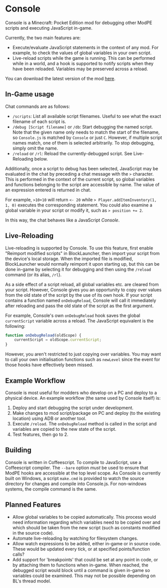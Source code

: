 # Console
Console is a Minecraft: Pocket Edition mod for debugging other ModPE scripts and executing JavaScript in-game.

Currently, the two main features are:

- Execute/evaluate JavaScript statements in the context of any mod. For example, to check the values of global variables in your own script.
- Live-reload scripts while the game is running. This can be performed while in a world, and a hook is supported to notify scripts when they have been reloaded. Variables may be preserved across a reload.

You can download the latest version of the mod [here](http://adf.ly/1gvvKQ).

## In-Game usage
Chat commands are as follows:

- `/scripts`: List all available script filenames. Useful to see what the exact filename of each script is.
- `/debug [Script filename]` or `/db`: Start debugging the named script. Note that the given name only needs to match the start of the filename, so `Console.js` is matched by `Console` or just `C`. However, if multiple script names match, one of them is selected arbitrarily. To stop debugging, simply omit the name.
- `/reload` or `/rl`: Reload the currently-debugged script. See Live-Reloading below.

Additionally, once a script to debug has been selected, JavaScript may be evaluated in the chat by preceding a chat message with the `>` character. This is performed in the context of the current script, so global variables and functions belonging to the script are accessible by name. The value of an expression entered is returned in chat.

For example, `>10+10` will return `<- 20` while `> Player.addItemInventory(1, 1, 0)` executes the corresponding statement. You could also examine a global variable in your script or modify it, such as `> position += 2`.

In this way, the chat behaves like a JavaScript *Console*.

## Live-Reloading
Live-reloading is supported by Console. To use this feature, first enable "Reimport modified scripts" in BlockLauncher, then import your script from the device's local storage. When the imported file is modified, BlockLauncher would normally reimport it upon starting up, but this can be done in-game by selecting it for debugging and then using the `/reload` command (or its alias, `/rl`).

As a side effect of a script reload, all global variables etc. are cleared from your script. However, Console gives you an opportunity to copy over values from the old state of the script by the use of its own hook. If your script contains a function named `onDebugReload`, Console will call it immediately after reloading and pass the old state of the script as the first argument.

For example, Console's own `onDebugReload` hook saves the global `currentScript` variable across a reload. The JavaScript equivalent is the following:

```javascript
function onDebugReload(oldScope) {
    currentScript = oldScope.currentScript;
}
```
However, you aren't restricted to just copying over variables. You may want to call your own initialisation functions such as `newLevel` since the event for those hooks have effectively been missed.

## Example Workflow
Console is most useful for modders who develop on a PC and deploy to a physical device. An example workflow (the same used by Console itself) is:

1. Deploy and start debugging the script under development.
2. Make changes to mod script/package on PC and deploy (to the existing location) using ADB or another tool.
3. Execute `/reload`. The `onDebugReload` method is called in the script and variables are copied to the new state of the script.
4. Test features, then go to 2.

## Building
Console is written in Coffeescript. To compile to JavaScript, use a Coffeescript compiler. The `--bare` option *must* be used to ensure that ModPE hooks are accessible at the top level scope. As Console is currently built on Windows, a script `make.cmd` is provided to watch the source directory for changes and compile into Console.js. For non-windows systems, the compile command is the same.

## Planned Features
- Allow global variables to be copied automatically. This process would need information regarding which variables need to be copied over and which should be taken from the new script (such as constants modified in the source code). 
- Automate live-reloading by watching for filesystem changes.
- Allow watch expressions to be added, either in-game or in source code. These would be updated every tick, or at specified points/function calls?
- Add support for 'breakpoints' that could be set at any point in code, or by attaching them to functions when in-game. When reached, the debugged script would block until a command is given in-game so variables could be examined. This may not be possible depending on BL's thread model.
